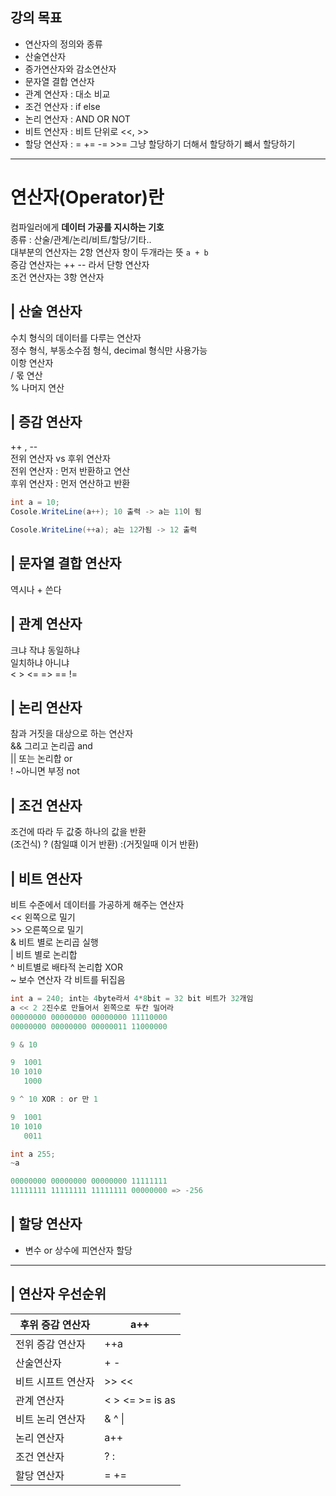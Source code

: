 ## 강의 목표
- 연산자의 정의와 종류
- 산술연산자
- 증가연산자와 감소연산자
- 문자열 결합 연산자
- 관계 연산자 : 대소 비교
- 조건 연산자 : if else
- 논리 연산자 : AND OR NOT
- 비트 연산자 : 비트 단위로  <<, >>
- 할당 연산자 : = += -= >>= 그냥 할당하기 더해서 할당하기 뺴서 할당하기

*************************

# 연산자(Operator)란
컴파일러에게 **데이터 가공를 지시하는 기호**  
종류 : 산술/관계/논리/비트/할당/기타..   
대부분의 연산자는 2항 연산자 항이 두개라는 뜻 ```a + b```  
증감 연산자는 ++ -- 라서 단항 연산자    
조건 연산자는 3항 연산자    

## | 산술 연산자
수치 형식의 데이터를 다루는 연산자     
정수 형식, 부동소수점 형식, decimal 형식만 사용가능     
이항 연산자     
/  몫 연산     
% 나머지 연산  

## | 증감 연산자
++ , --  
전위 연산자 vs 후위 연산자  
전위 연산자 : 먼저 반환하고 연산   
후위 연산자 : 먼저 연산하고 반환

```c#
int a = 10;
Cosole.WriteLine(a++); 10 출력 -> a는 11이 됨

Cosole.WriteLine(++a); a는 12가됨 -> 12 출력
```

## | 문자열 결합 연산자
역시나 + 쓴다

## | 관계 연산자
크냐 작냐 동일하냐  
일치하냐 아니냐  
< > <= => == !=  
 
## | 논리 연산자 
참과 거짓을 대상으로 하는 연산자  
&& 그리고 논리곱 and  
|| 또는 논리합 or   
! ~아니면 부정 not  

## | 조건 연산자
조건에 따라 두 값중 하나의 값을 반환  
(조건식) ? (참일떄 이거 반환) :(거짓일때 이거 반환)

## | 비트 연산자
비트 수준에서 데이터를 가공하게 해주는 연산자  
<< 왼쪽으로 밀기  
\>> 오른쪽으로 밀기  
& 비트 별로 논리곱 실행  
| 비트 별로 논리합  
^ 비트별로 배타적 논리합 XOR  
~ 보수 연산자 각 비트를 뒤집음

```c#
int a = 240; int는 4byte라서 4*8bit = 32 bit 비트가 32개임
a << 2 2진수로 만들어서 왼쪽으로 두칸 밀어라
00000000 00000000 00000000 11110000
00000000 00000000 00000011 11000000
```

```c#
9 & 10

9  1001
10 1010
   1000
```

```c#
9 ^ 10 XOR : or 만 1

9  1001
10 1010
   0011
```

```c#
int a 255;
~a

00000000 00000000 00000000 11111111
11111111 11111111 11111111 00000000 => -256
```

## | 할당 연산자
- 변수 or 상수에 피연산자 할당

*******************
## | 연산자 우선순위

| 후위 증감 연산자 | a++ |
|---|---|
| 전위 증감 연산자 | ++a |
| 산술연산자 | + -  |
| 비트 시프트 연산자 | >> << |
| 관계 연산자 | < > <= >= is as |
| 비트 논리 연산자 | & ^ \|  |
| 논리 연산자 | a++ |
| 조건 연산자 | ? : |
| 할당 연산자 | = += |
